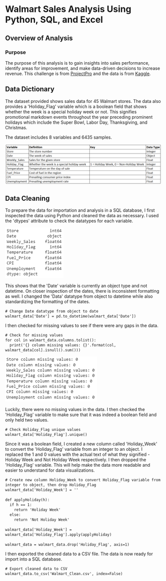 # Walmart Sales Analysis Using Python, SQL, and Excel

## Overview of Analysis

### Purpose

The purpose of this analysis is to gain insights into sales performance, identify areas for improvement, and make data-driven decisions to increase revenue. This challenge is from [ProjectPro](https://www.projectpro.io/article/sql-database-projects-for-data-analysis-to-practice/565) and the data is from [Kaggle](https://www.kaggle.com/datasets/yasserh/walmart-dataset).

## Data Dictionary

The dataset provided shows sales data for 45 Walmart stores. The data also provides a 'Holiday_Flag' variable which is a boolean field that shows whether the week is a special holiday week or not. This signifies promotional markdown events throughout the year preceding prominent holidays which include the Super Bowl, Labor Day, Thanksgiving, and Christmas.

The dataset includes 8 variables and 6435 samples.

![Data Dictionary](Images/walmart_data_dictionary.png)

## Data Cleaning

To prepare the data for importation and analysis in a SQL database, I first inspected the data using Python and cleaned the data as necessary. I used the 'dtypes' attribute to check the datatypes for each variable.

![Datatypes](Images/walmart_datatypes.png)

This shows that the 'Date' variable is currently an object type and not datetime. On closer inspection of the dates, there is inconsistent formatting as well. I changed the 'Data' datatype from object to datetime while also standardizing the formatting of the dates.

```
# Change Date datatype from object to date
walmart_data['Date'] = pd.to_datetime(walmart_data['Date'])
```

I then checked for missing values to see if there were any gaps in the data.

```
# Check for missing values
for col in walmart_data.columns.tolist():
  print('{} column missing values: {}'.format(col, walmart_data[col].isnull().sum()))
```

![Missing Values](Images/walmart_missing_values.png)

Luckily, there were no missing values in the data. I then checked the 'Holiday_Flag' variable to make sure that it was indeed a boolean field and only held two values.

```
# Check Holiday_Flag unique values
walmart_data['Holiday_Flag'].unique()
```

Since it was a boolean field, I created a new column called 'Holiday_Week' to convert the 'Holiday_Flag' variable from an integer to an object. I replaced the 1 and 0 values with the actual text of what they signified - Holiday Week and Not Holiday Week respectively. I then dropped the 'Holiday_Flag' variable. This will help make the data more readable and easier to understand for data visualizations.

```
# Create new column Holiday_Week to convert Holiday_Flag variable from integer to object, then drop Holiday_Flag
walmart_data['Holiday_Week'] = ''

def applyHoliday(h):
  if h == 1:
    return 'Holiday Week'
  else:
    return 'Not Holiday Week'

walmart_data['Holiday_Week'] = walmart_data['Holiday_Flag'].apply(applyHoliday)

walmart_data = walmart_data.drop('Holiday_Flag', axis=1)
```

I then exported the cleaned data to a CSV file. The data is now ready for import into a SQL database.

```
# Export cleaned data to CSV
walmart_data.to_csv('Walmart_Clean.csv', index=False)
```


